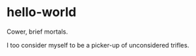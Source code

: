 # hello-world
Cower, brief mortals.

I too consider myself to be a picker-up of unconsidered trifles.
